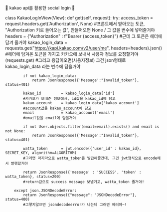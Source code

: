 🍟 kakao api를 활용한 social login 🍟

class KakaoLogInView(View):
    def get(self, request):
        try:
            access_token     = request.headers.get('Authorization', None) 
            #프론트에서 받아오는 토큰, "Authorization 키로 들어오는 값", 안들어오면 None / 그 값을 변수에 넣어줄거야
            headers          = {"Authorization" : f"Bearer {access_token}"} #근데 그 토큰은 헤더에 담겨 올거야
            kakao_login_data = requests.get("https://kapi.kakao.com/v2/user/me", headers=headers).json()
            #헤더에 담겨온 토큰을 가지고 카카오에 보내서 사용자 정보를 요청할거야(requests.get) 
            #그리고 응답이오면(사용자정보) 그건 json형태로 kakao_login_data 라는 변수에 담을거야

            if not kakao_login_data:
                return JsonResponse({'Message':"Invalid_token"}, status=401)
            
            kakao_id         = kakao_login_data['id']             
            #카카오가 보내준 정보에서, id값을 kakao_id에 담고
            kakao_account    = kakao_login_data['kakao_account']  
            #account값을 kakao_account에 담고
            email            = kakao_account['email']             
            #email값을 email에 담을거야

            if not User.objects.filter(email=email).exists() and email is not None:
                return JsonResponse({'Message':"Invalid_token"}, status=401)

            watta_token      = jwt.encode({'user_id' : kakao_id}, SECRET_KEY, algorithm=ALGORITHM)
            #그러면 마지막으로 watta_token을 발급해줄건데, 그건 jwt형식으로 encode해서 발행할거야

            return JsonResponse({'message' : 'SUCCESS', 'token' : watta_token}, status=200)
            #return값으로 success message 보낼거고, watta_token 줄거야!

        except json.JSONDecodeError:
            return JsonResponse({"message": "JSONDecodeError"}, status=400)
            #그렇지않으면 jsondecodeerror가 나는데 그러면 에러야~!